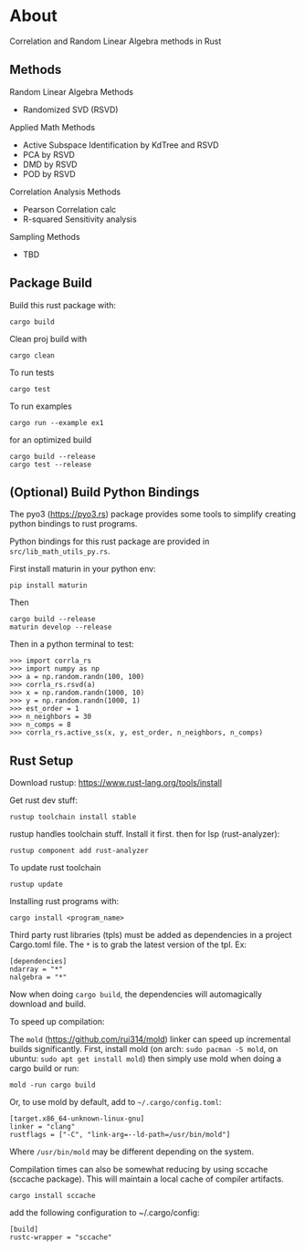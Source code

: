 About
================

Correlation and Random Linear Algebra methods in Rust

Methods
---

Random Linear Algebra Methods

- Randomized SVD (RSVD)

Applied Math Methods

- Active Subspace Identification by KdTree and RSVD
- PCA by RSVD
- DMD by RSVD
- POD by RSVD

Correlation Analysis Methods

- Pearson Correlation calc
- R-squared Sensitivity analysis

Sampling Methods

- TBD

Package Build
-------------

Build this rust package with:

    cargo build

Clean proj build with

    cargo clean

To run tests

    cargo test

To run examples

    cargo run --example ex1

for an optimized build

    cargo build --release
    cargo test --release

(Optional) Build Python Bindings
--------------------------------

The pyo3 (https://pyo3.rs) package provides some tools to simplify creating python bindings to
rust programs.

Python bindings for this rust package are provided in `src/lib_math_utils_py.rs`.

First install maturin in your python env:

    pip install maturin

Then

    cargo build --release
    maturin develop --release

Then in a python terminal to test:

    >>> import corrla_rs
    >>> import numpy as np
    >>> a = np.random.randn(100, 100)
    >>> corrla_rs.rsvd(a)
    >>> x = np.random.randn(1000, 10)
    >>> y = np.random.randn(1000, 1)
    >>> est_order = 1
    >>> n_neighbors = 30
    >>> n_comps = 8
    >>> corrla_rs.active_ss(x, y, est_order, n_neighbors, n_comps)


Rust Setup
----------

Download rustup: https://www.rust-lang.org/tools/install

Get rust dev stuff:

    rustup toolchain install stable

rustup handles toolchain stuff.  Install it first.
then for lsp (rust-analyzer):

    rustup component add rust-analyzer

To update rust toolchain

    rustup update

Installing rust programs with:

    cargo install <program_name>

Third party rust libraries (tpls) must be added as dependencies in a project Cargo.toml file.
The `*` is to grab the latest version of the tpl. Ex:

    [dependencies]
    ndarray = "*"
    nalgebra = "*"

Now when doing `cargo build`, the dependencies will automagically download and build.


To speed up compilation:

The `mold` (https://github.com/rui314/mold) linker can speed up incremental builds significantly.  First, install mold (on arch: `sudo pacman -S mold`, on ubuntu: `sudo apt get install mold`) then simply use mold when doing a cargo build or run:

    mold -run cargo build

Or, to use mold by default, add to `~/.cargo/config.toml`:

    [target.x86_64-unknown-linux-gnu]
    linker = "clang"
    rustflags = ["-C", "link-arg=--ld-path=/usr/bin/mold"]

Where `/usr/bin/mold` may be different depending on the system.

Compilation times can also be somewhat reducing by using sccache (sccache package). This will maintain a local cache of compiler artifacts.

    cargo install sccache

add the following configuration to ~/.cargo/config:

    [build]
    rustc-wrapper = "sccache"


